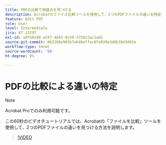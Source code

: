 ```yaml
---
title: PDFの比較で相違点を見つける
description: Acrobatのファイル比較ツールを使用して、2つのPDFファイルの違いを特定する方法を説明します
feature: Edit PDF
role: User
level: Intermediate
jira: KT-13297
exl-id: a8fb0348-a247-4643-9c50-3758c5ac1ad2
source-git-commit: 063268e985b7a64beffec8fa939a3d8b38d3d03a
workflow-type: tm+mt
source-wordcount: '58'
ht-degree: 0%

---
```


# PDFの比較による違いの特定

>[!NOTE]
>
>Acrobat Proでのみ利用可能です。

この60秒のビデオチュートリアルでは、Acrobatの「ファイルを比較」ツールを使用して、2つのPDFファイルの違いを見つける方法を説明します。

>[!VIDEO](https://video.tv.adobe.com/v/3409905?quality=12&learn=on&hidetitle=true)
